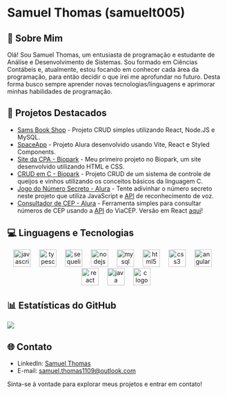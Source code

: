 # Samuel Thomas (samuelt005)

## 💫 Sobre Mim
Olá! Sou Samuel Thomas, um entusiasta de programação e estudante de Análise e Desenvolvimento de Sistemas. Sou formado em Ciências Contábeis e, atualmente, estou focando em conhecer cada área da programação, para então decidir o que irei me aprofundar no futuro. Desta forma busco sempre aprender novas tecnologias/linguagens e aprimorar minhas habilidades de programação.

## 📜 Projetos Destacados
- [Sams Book Shop](https://github.com/eagleyes005/Sams-Book-Shop) - Projeto CRUD simples utilizando React, Node.JS e MySQL.
- [SpaceApp](https://github.com/eagleyes005/Learning-React/tree/main/space-app) - Projeto Alura desenvolvido usando Vite, React e Styled Components.
- [Site da CPA - Biopark](https://github.com/eagleyes005/Site_CPA) - Meu primeiro projeto no Biopark, um site desenvolvido utilizando HTML e CSS.
- [CRUD em C - Biopark](https://github.com/eagleyes005/Projeto_Sistema_Queijos_e_Vinhos) - Projeto CRUD de um sistema de controle de queijos e vinhos utilizando os conceitos básicos da linguagem C.
- [Jogo do Número Secreto - Alura](https://github.com/eagleyes005/numero-secreto) - Tente adivinhar o número secreto neste projeto que utiliza JavaScript e [API](https://developer.mozilla.org/en-US/docs/Web/API/Web_Speech_API) de reconhecimento de voz.
- [Consultador de CEP - Alura](https://github.com/eagleyes005/consultador-de-cep) - Ferramenta simples para consultar números de CEP usando a [API](https://viacep.com.br/) do ViaCEP. Versão em React [aqui](https://github.com/eagleyes005/Learning-React/tree/main/consulta-cep)!

## 💻 Linguagens e Tecnologias
<div align="center">
  <img src="https://cdn.jsdelivr.net/gh/devicons/devicon/icons/javascript/javascript-original.svg" height="40" alt="javascript logo"  />
  <img width="12" />
  <img src="https://cdn.jsdelivr.net/gh/devicons/devicon/icons/typescript/typescript-original.svg" height="40" alt="typescript logo"  />
  <img width="12" />
  <img src="https://cdn.jsdelivr.net/gh/devicons/devicon/icons/sequelize/sequelize-original.svg" height="40" alt="sequelize logo"  />
  <img width="12" />
  <img src="https://cdn.jsdelivr.net/gh/devicons/devicon/icons/nodejs/nodejs-original.svg" height="40" alt="nodejs logo"  />
  <img width="12" />
  <img src="https://cdn.jsdelivr.net/gh/devicons/devicon/icons/mysql/mysql-original.svg" height="40" alt="mysql logo"  />
  <img width="12" />
  <img src="https://cdn.jsdelivr.net/gh/devicons/devicon/icons/html5/html5-original.svg" height="40" alt="html5 logo"  />
  <img width="12" />
  <img src="https://cdn.jsdelivr.net/gh/devicons/devicon/icons/css3/css3-original.svg" height="40" alt="css3 logo"  />
  <img width="12" />
  <img src="https://cdn.jsdelivr.net/gh/devicons/devicon/icons/angularjs/angularjs-plain.svg" height="40" alt="angularjs logo"  />
  <img width="12" />
  <img src="https://cdn.simpleicons.org/react/61DAFB" height="40" alt="react logo"  />
  <img width="12" />
  <img src="https://cdn.jsdelivr.net/gh/devicons/devicon/icons/java/java-original.svg" height="40" alt="java logo"  />
  <img width="12" />
  <img src="https://cdn.jsdelivr.net/gh/devicons/devicon/icons/c/c-original.svg" height="40" alt="c logo"  />
</div>

## 📊 Estatísticas do GitHub
![](https://github-readme-streak-stats.herokuapp.com/?user=eagleyes005&theme=dark&hide_border=true)<br/>

## 🌐 Contato
- LinkedIn: [Samuel Thomas](https://www.linkedin.com/in/samuelt005/)
- E-mail: samuel.thomas1109@outlook.com

Sinta-se à vontade para explorar meus projetos e entrar em contato!
